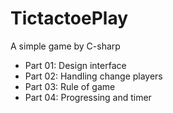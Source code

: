 # TictactoePlay
A simple game by C-sharp

+ Part 01: Design interface
+ Part 02: Handling change players
+ Part 03: Rule of game
+ Part 04: Progressing and timer